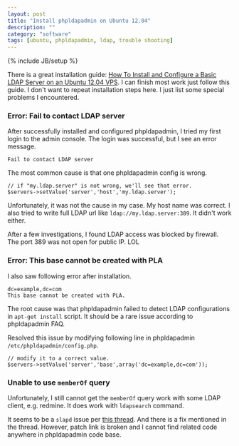 ```yaml
---
layout: post
title: "Install phpldapadmin on Ubuntu 12.04"
description: ""
category: "software"
tags: [ubuntu, phpldapadmin, ldap, trouble shooting]
---
```

{% include JB/setup %}

There is a great installation guide: [How To Install and Configure a Basic LDAP Server on an Ubuntu 12.04 VPS](https://www.digitalocean.com/community/articles/how-to-install-and-configure-a-basic-ldap-server-on-an-ubuntu-12-04-vps). I can finish most work just follow this guide. I don't want to repeat installation steps here. I just list some special problems I encountered.

### Error: Fail to contact LDAP server ###

After successfully installed and configured phpldapadmin, I tried my first login to the admin console. The login was successful, but I see an error message.

	Fail to contact LDAP server

The most common cause is that one phpldapadmin config is wrong.

	// if "my.ldap.server" is not wrong, we'll see that error.
	$servers->setValue('server','host','my.ldap.server');

Unfortunately, it was not the cause in my case. My host name was correct. I also tried to write full LDAP url like `ldap://my.ldap.server:389`. It didn't work either.

After a few investigations, I found LDAP access was blocked by firewall. The port 389 was not open for public IP. LOL

### Error: This base cannot be created with PLA ###

I also saw following error after installation.

	dc=example,dc=com 
	This base cannot be created with PLA. 

The root cause was that phpldapadmin failed to detect LDAP configurations in `apt-get install` script. It should be a rare issue according to phpldapadmin FAQ.

Resolved this issue by modifying following line in phpldapadmin `/etc/phpldapadmin/config.php`.

	// modify it to a correct value.
	$servers->setValue('server','base',array('dc=example,dc=com'));

### Unable to use `memberOf` query ###

Unfortunately, I still cannot get the `memberOf` query work with some LDAP client, e.g. redmine. It does work with `ldapsearch` command.

It seems to be a `slapd` issue per [this thread](http://osdir.com/ml/ldap.phpldapadmin.user/2008-07/msg00002.html). And there is a fix mentioned in the thread. However, patch link is broken and I cannot find related code anywhere in phpldapadmin code base.